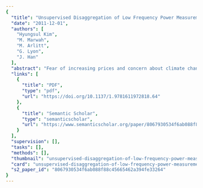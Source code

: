 ```yaml
---
{
  "title": "Unsupervised Disaggregation of Low Frequency Power Measurements",
  "date": "2011-12-01",
  "authors": [
    "Hyungsul Kim",
    "M. Marwah",
    "M. Arlitt",
    "G. Lyon",
    "J. Han"
  ],
  "abstract": "Fear of increasing prices and concern about climate change are motivating residential power conservation efforts. We investigate the effectiveness of several unsupervised disaggregation methods on low frequency power measurements collected in real homes. Specifically, we consider variants of the factorial hidden Markov model. Our results indicate that a conditional factorial hidden semi-Markov model, which integrates additional features related to when and how appliances are used in the home and more accurately represents the power use of individual appliances, outperforms the other unsupervised disaggregation methods. Our results show that unsupervised techniques can provide perappliance power usage information in a non-invasive manner, which is ideal for enabling power conservation efforts.",
  "links": [
    {
      "title": "PDF",
      "type": "pdf",
      "url": "https://doi.org/10.1137/1.9781611972818.64"
    },
    {
      "title": "Semantic Scholar",
      "type": "semanticscholar",
      "url": "https://www.semanticscholar.org/paper/8067930534f6ab088f88c45665462a394fe33264"
    }
  ],
  "supervision": [],
  "tasks": [],
  "methods": [],
  "thumbnail": "unsupervised-disaggregation-of-low-frequency-power-measurements-thumb.jpg",
  "card": "unsupervised-disaggregation-of-low-frequency-power-measurements-card.jpg",
  "s2_paper_id": "8067930534f6ab088f88c45665462a394fe33264"
}
---
```


